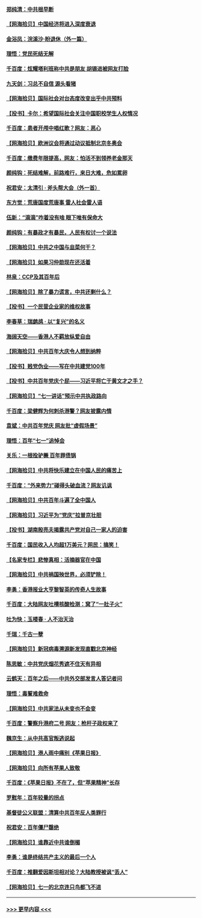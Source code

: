 #### [郑纯清：中共根早断](../pages/nsc993/n13084579.md?t=07130551) 
#### [【网海拾贝】中国经济将进入深度衰退](../pages/nsc993/n13082552.md?t=07130551) 
#### [金浴凤：浣溪沙·盼退休（外一篇）](../pages/nsc993/n13081560.md?t=07130551) 
#### [理悟：党民死结无解](../pages/nsc993/n13081552.md?t=07130551) 
#### [千百度：炫耀塔利班称中共是朋友  胡锡进被网友打脸](../pages/nsc993/n13081538.md?t=07130551) 
#### [九天剑：习总不自信 源头看猪](../pages/nsc993/n13081197.md?t=07130551) 
#### [【网海拾贝】国际社会对台态度改变出乎中共预料](../pages/nsc993/n13080968.md?t=07130551) 
#### [【投书】卡尔：希望国际社会关注中国职校学生人权情况](../pages/nsc993/n13080410.md?t=07130551) 
#### [千百度：患者开颅中唱红歌？网友：恶心](../pages/nsc993/n13080377.md?t=07130551) 
#### [【网海拾贝】欧洲议会将通过动议抵制北京冬奥会](../pages/nsc993/n13078156.md?t=07130551) 
#### [千百度：缴费年限提高，网友：怕活不到领养老金那天](../pages/nsc993/n13078088.md?t=07130551) 
#### [颜纯钩：死结难解，前路难行，来日大难，危如累卵](../pages/nsc993/n13077179.md?t=07130551) 
#### [祝君安：太清引 · 斧头帮大会（外一首）](../pages/nsc993/n13077162.md?t=07130551) 
#### [东方觉：荒唐国度荒唐事 雷人社会雷人语](../pages/nsc993/n13075917.md?t=07130551) 
#### [伍新：“滴滴”咋着没有啥 眼下唯有保命大](../pages/nsc993/n13075894.md?t=07130551) 
#### [颜纯钩：有暴政才有暴民，人民有权讨一个说法](../pages/nsc993/n13075734.md?t=07130551) 
#### [【网海拾贝】中共之中国与韭菜何干？](../pages/nsc993/n13075428.md?t=07130551) 
#### [【网海拾贝】如果习仲勋现在还活着](../pages/nsc993/n13073410.md?t=07130551) 
#### [林泉：CCP及其百年后](../pages/nsc993/n13073226.md?t=07130551) 
#### [【网海拾贝】除了暴力谎言，中共还剩什么？](../pages/nsc993/n13071082.md?t=07130551) 
#### [【投书】一个民营企业家的维权故事](../pages/nsc993/n13070932.md?t=07130551) 
#### [李春草：瑞鹧鸪 · 以“复兴”的名义](../pages/nsc993/n13069984.md?t=07130551) 
#### [海阔天空——香港人不羁放纵爱自由](../pages/nsc993/n13069407.md?t=07130551) 
#### [【网海拾贝】中共百年大庆令人想到纳粹](../pages/nsc993/n13068483.md?t=07130551) 
#### [【投书】贱党伪业——写在中共建党100年](../pages/nsc993/n13067843.md?t=07130551) 
#### [【投书】中共百年党庆个屁——习近平将亡于黄文才之手？](../pages/nsc993/n13067425.md?t=07130551) 
#### [【网海拾贝】“七一讲话”预示中共执政路向](../pages/nsc993/n13066434.md?t=07130551) 
#### [千百度：梁健辉为何刺杀港警？网友披露内情](../pages/nsc993/n13066979.md?t=07130551) 
#### [袁斌：中共百年党庆 网友批“虚假场景”](../pages/nsc993/n13066385.md?t=07130551) 
#### [理悟：百年“七一”追悼会](../pages/nsc993/n13066106.md?t=07130551) 
#### [关乐：一根拴驴橛 百年罪债锅](../pages/nsc993/n13066089.md?t=07130551) 
#### [【网海拾贝】中共将快乐建立在中国人民的痛苦上](../pages/nsc993/n13064939.md?t=07130551) 
#### [千百度：“外来势力”碰得头破血流？网友讥讽](../pages/nsc993/n13064878.md?t=07130551) 
#### [【网海拾贝】中共百年斗遍了全中国人](../pages/nsc993/n13060020.md?t=07130551) 
#### [【网海拾贝】习近平为“党庆”拉普京壮胆](../pages/nsc993/n13057781.md?t=07130551) 
#### [【投书】湖南殷亮夫揭露共产党对自己一家人的迫害](../pages/nsc993/n13057744.md?t=07130551) 
#### [千百度：国民收入人均超1万美元？网民：搞笑！](../pages/nsc993/n13057692.md?t=07130551) 
#### [【名家专栏】悲惨真相：活摘器官在中国](../pages/nsc993/n13056611.md?t=07130551) 
#### [【网海拾贝】中共祸国殃世界，必须铲除！](../pages/nsc993/n13056011.md?t=07130551) 
#### [李勇：香港报业大亨黎智英的传奇人生故事](../pages/nsc993/n13055258.md?t=07130551) 
#### [千百度：大陆网友吐槽核酸检测：窝了“一肚子火”](../pages/nsc993/n13055194.md?t=07130551) 
#### [吐为快：玉楼春 · 人不治天治](../pages/nsc993/n13054028.md?t=07130551) 
#### [千瑞：千古一孽](../pages/nsc993/n13054016.md?t=07130551) 
#### [【网海拾贝】新冠病毒溯源新发现直戳北京神经](../pages/nsc993/n13052425.md?t=07130551) 
#### [陈思敏：中共党庆烟花秀遮不住天有异相](../pages/nsc993/n13052020.md?t=07130551) 
#### [云鹤天：百年之后——中共外交部发言人答记者问](../pages/nsc993/n13051604.md?t=07130551) 
#### [理悟：毒誓难救命](../pages/nsc993/n13051601.md?t=07130551) 
#### [【网海拾贝】中共家法从未变也不会变](../pages/nsc993/n13050366.md?t=07130551) 
#### [千百度：警察升港府二号 网友：枪杆子政权来了](../pages/nsc993/n13050261.md?t=07130551) 
#### [魏京生：从中共高官叛逃说起](../pages/nsc993/n13048997.md?t=07130551) 
#### [【网海拾贝】港人雨中痛别《苹果日报》](../pages/nsc993/n13048941.md?t=07130551) 
#### [【网海拾贝】向所有苹果人致敬](../pages/nsc993/n13046795.md?t=07130551) 
#### [千百度：《苹果日报》不在了，但“苹果精神”长存](../pages/nsc993/n13046703.md?t=07130551) 
#### [罗慰年：百年较量的拐点](../pages/nsc993/n13046542.md?t=07130551) 
#### [基督徒公义联盟：清算中共百年反人类罪行](../pages/nsc993/n13046499.md?t=07130551) 
#### [祝君安：百年僵尸罄绝](../pages/nsc993/n13045595.md?t=07130551) 
#### [【网海拾贝】谁靠近中共谁倒楣](../pages/nsc993/n13044667.md?t=07130551) 
#### [李勇：谁是终结共产主义的最后一个人](../pages/nsc993/n13044397.md?t=07130551) 
#### [千百度：推翻爱因斯坦相对论？大陆教授被讽“丢人”](../pages/nsc993/n13043908.md?t=07130551) 
#### [【网海拾贝】七一的北京连只鸟都飞不进](../pages/nsc993/n13041377.md?t=07130551) 

----
#### [ >>> 更早内容 <<< ](../indexes/nsc993-earlier.md)
